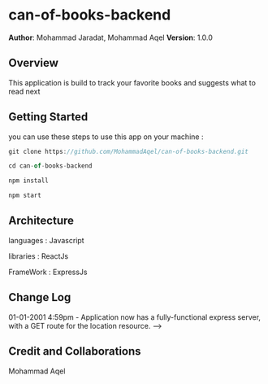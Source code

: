 # can-of-books-backend

**Author**: Mohammad Jaradat, Mohammad Aqel
**Version**: 1.0.0

## Overview

This application is build to track your favorite books and suggests what to read next

## Getting Started

you can use these steps to use this app on your machine :

```javascript
git clone https://github.com/MohammadAqel/can-of-books-backend.git

cd can-of-books-backend

npm install

npm start
```

## Architecture

languages : Javascript

libraries : ReactJs

FrameWork : ExpressJs

## Change Log

01-01-2001 4:59pm - Application now has a fully-functional express server, with a GET route for the location resource. -->

## Credit and Collaborations

Mohammad Aqel